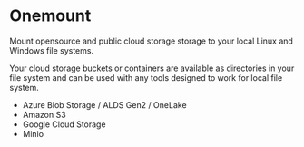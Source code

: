 # Onemount

Mount opensource and public cloud storage storage to your local Linux and Windows file systems.

Your cloud storage buckets or containers are available as directories in your file system and can be used with any tools designed to work for local file system.

- Azure Blob Storage / ALDS Gen2 / OneLake
- Amazon S3
- Google Cloud Storage
- Minio
